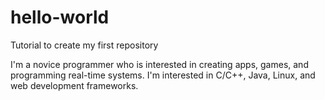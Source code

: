 # hello-world
Tutorial to create my first repository

I'm a novice programmer who is interested in creating apps, games, 
and programming real-time systems. I'm interested in C/C++, Java, 
Linux, and web development frameworks.

